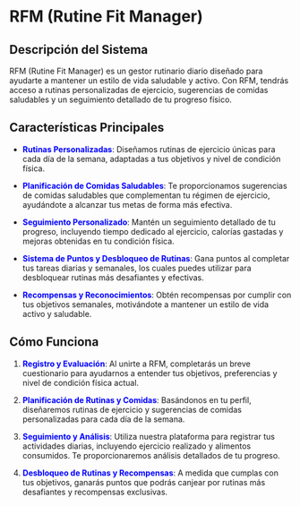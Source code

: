 # RFM (Rutine Fit Manager)

## Descripción del Sistema

RFM (Rutine Fit Manager) es un gestor rutinario diario diseñado para ayudarte a mantener un estilo de vida saludable y activo. Con RFM, tendrás acceso a rutinas personalizadas de ejercicio, sugerencias de comidas saludables y un seguimiento detallado de tu progreso físico.

## Características Principales

- **<span style="color:blue">Rutinas Personalizadas</span>**: Diseñamos rutinas de ejercicio únicas para cada día de la semana, adaptadas a tus objetivos y nivel de condición física.

- **<span style="color:blue">Planificación de Comidas Saludables</span>**: Te proporcionamos sugerencias de comidas saludables que complementan tu régimen de ejercicio, ayudándote a alcanzar tus metas de forma más efectiva.

- **<span style="color:blue">Seguimiento Personalizado</span>**: Mantén un seguimiento detallado de tu progreso, incluyendo tiempo dedicado al ejercicio, calorías gastadas y mejoras obtenidas en tu condición física.

- **<span style="color:blue">Sistema de Puntos y Desbloqueo de Rutinas</span>**: Gana puntos al completar tus tareas diarias y semanales, los cuales puedes utilizar para desbloquear rutinas más desafiantes y efectivas.

- **<span style="color:blue">Recompensas y Reconocimientos</span>**: Obtén recompensas por cumplir con tus objetivos semanales, motivándote a mantener un estilo de vida activo y saludable.

## Cómo Funciona

1. **<span style="color:blue">Registro y Evaluación</span>**: Al unirte a RFM, completarás un breve cuestionario para ayudarnos a entender tus objetivos, preferencias y nivel de condición física actual.

2. **<span style="color:blue">Planificación de Rutinas y Comidas</span>**: Basándonos en tu perfil, diseñaremos rutinas de ejercicio y sugerencias de comidas personalizadas para cada día de la semana.

3. **<span style="color:blue">Seguimiento y Análisis</span>**: Utiliza nuestra plataforma para registrar tus actividades diarias, incluyendo ejercicio realizado y alimentos consumidos. Te proporcionaremos análisis detallados de tu progreso.

4. **<span style="color:blue">Desbloqueo de Rutinas y Recompensas</span>**: A medida que cumplas con tus objetivos, ganarás puntos que podrás canjear por rutinas más desafiantes y recompensas exclusivas.

